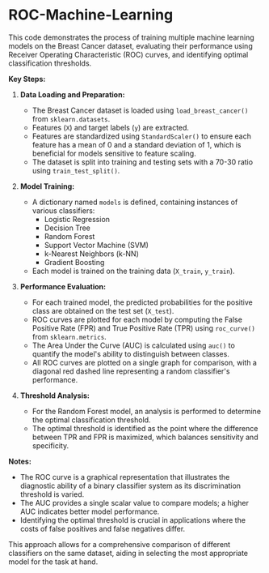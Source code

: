 # ROC-Machine-Learning
This code demonstrates the process of training multiple machine learning models on the Breast Cancer dataset, evaluating their performance using Receiver Operating Characteristic (ROC) curves, and identifying optimal classification thresholds.

**Key Steps:**

1. **Data Loading and Preparation:**
   - The Breast Cancer dataset is loaded using `load_breast_cancer()` from `sklearn.datasets`.
   - Features (`X`) and target labels (`y`) are extracted.
   - Features are standardized using `StandardScaler()` to ensure each feature has a mean of 0 and a standard deviation of 1, which is beneficial for models sensitive to feature scaling.
   - The dataset is split into training and testing sets with a 70-30 ratio using `train_test_split()`.

2. **Model Training:**
   - A dictionary named `models` is defined, containing instances of various classifiers:
     - Logistic Regression
     - Decision Tree
     - Random Forest
     - Support Vector Machine (SVM)
     - k-Nearest Neighbors (k-NN)
     - Gradient Boosting
   - Each model is trained on the training data (`X_train`, `y_train`).

3. **Performance Evaluation:**
   - For each trained model, the predicted probabilities for the positive class are obtained on the test set (`X_test`).
   - ROC curves are plotted for each model by computing the False Positive Rate (FPR) and True Positive Rate (TPR) using `roc_curve()` from `sklearn.metrics`.
   - The Area Under the Curve (AUC) is calculated using `auc()` to quantify the model's ability to distinguish between classes.
   - All ROC curves are plotted on a single graph for comparison, with a diagonal red dashed line representing a random classifier's performance.

4. **Threshold Analysis:**
   - For the Random Forest model, an analysis is performed to determine the optimal classification threshold.
   - The optimal threshold is identified as the point where the difference between TPR and FPR is maximized, which balances sensitivity and specificity.

**Notes:**

- The ROC curve is a graphical representation that illustrates the diagnostic ability of a binary classifier system as its discrimination threshold is varied.
- The AUC provides a single scalar value to compare models; a higher AUC indicates better model performance.
- Identifying the optimal threshold is crucial in applications where the costs of false positives and false negatives differ.

This approach allows for a comprehensive comparison of different classifiers on the same dataset, aiding in selecting the most appropriate model for the task at hand. 
